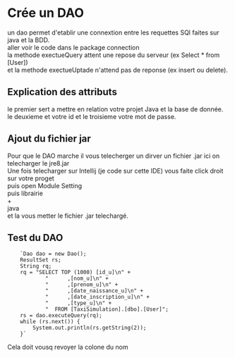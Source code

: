 # Crée un DAO
un dao permet d'etablir une connextion entre les requettes SQl faites sur java et la BDD.\
aller voir le code dans le package connection\
la methode exectueQuery attent une repose du serveur (ex Select * from [User])\
et la methode exectueUptade n'attend pas de reponse (ex insert ou delete).
## Explication des attributs
le premier sert a mettre en relation votre projet Java et la base de donnée.\
le deuxieme et votre id et le troisieme votre mot de passe.
## Ajout du fichier jar
Pour que le DAO marche il vous telecherger un dirver un fichier .jar ici on telecharger le jre8.jar\
Une fois telecharger sur Intellij (je code sur cette IDE) vous faite click droit sur votre proget\
puis open Module Setting \
puis librairie\
+\
java\
et la vous metter le fichier .jar telechargé.
## Test du DAO
        `Dao dao = new Dao();
        ResultSet rs;
        String rq;
        rq = "SELECT TOP (1000) [id_u]\n" +
                "      ,[nom_u]\n" +
                "      ,[prenom_u]\n" +
                "      ,[date_naissance_u]\n" +
                "      ,[date_inscription_u]\n" +
                "      ,[type_u]\n" +
                "  FROM [TaxiSimulation].[dbo].[User]";
        rs = dao.executeQuery(rq);
        while (rs.next()) {
            System.out.println(rs.getString(2));
        }`
Cela doit vousq revoyer la colone du nom
